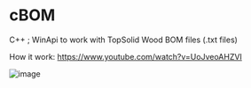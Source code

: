 # cBOM
C++ ; 
WinApi to work with TopSolid Wood BOM files (.txt files)

How it work:
https://www.youtube.com/watch?v=UoJveoAHZVI

![image](https://github.com/[binariusO1]/[cBOM]/image.jpg?raw=true)
